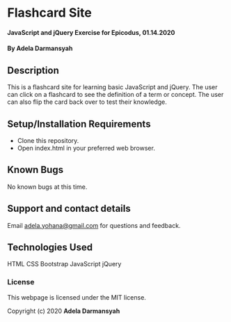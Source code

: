 # Flashcard Site

#### JavaScript and jQuery Exercise for Epicodus, 01.14.2020

#### By **Adela Darmansyah**

## Description

This is a flashcard site for learning basic JavaScript and jQuery. The user can click on a flashcard to see the definition of a term or concept. The user can also flip the card back over to test their knowledge.

## Setup/Installation Requirements

* Clone this repository.
* Open index.html in your preferred web browser.

## Known Bugs

No known bugs at this time.

## Support and contact details

Email adela.yohana@gmail.com for questions and feedback.

## Technologies Used

HTML
CSS
Bootstrap
JavaScript
jQuery

### License

This webpage is licensed under the MIT license.

Copyright (c) 2020 **Adela Darmansyah**